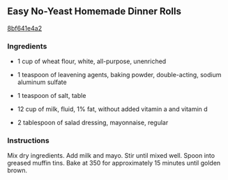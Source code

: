 ## Easy No-Yeast Homemade Dinner Rolls

[8bf641e4a2](http://www.food.com/recipe/easy-no-yeast-homemade-dinner-rolls-520968)

### Ingredients

 - 1 cup of wheat flour, white, all-purpose, unenriched

 - 1 teaspoon of leavening agents, baking powder, double-acting, sodium aluminum sulfate

 - 1 teaspoon of salt, table

 - 12 cup of milk, fluid, 1% fat, without added vitamin a and vitamin d

 - 2 tablespoon of salad dressing, mayonnaise, regular

### Instructions

Mix dry ingredients. Add milk and mayo. Stir until mixed well. Spoon into greased muffin tins. Bake at 350 for approximately 15 minutes until golden brown.